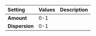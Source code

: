 | Setting | Values | Description |
| :--- | :--- | :--- |
| **Amount** | 0-1 ||
| **Dispersion** | 0-1 ||
